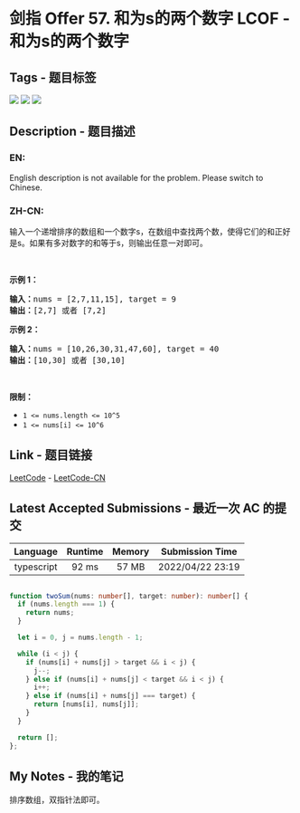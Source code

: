 
# 剑指 Offer 57. 和为s的两个数字 LCOF - 和为s的两个数字

## Tags - 题目标签

 <img src="https://img.shields.io/badge/Array-数组-blue.svg">   <img src="https://img.shields.io/badge/Two Pointers-双指针-blue.svg">   <img src="https://img.shields.io/badge/Binary Search-二分查找-blue.svg">  


## Description - 题目描述

### EN:
<p>English description is not available for the problem. Please switch to Chinese.</p>


### ZH-CN:
<p>输入一个递增排序的数组和一个数字s，在数组中查找两个数，使得它们的和正好是s。如果有多对数字的和等于s，则输出任意一对即可。</p>

<p>&nbsp;</p>

<p><strong>示例 1：</strong></p>

<pre><strong>输入：</strong>nums = [2,7,11,15], target = 9
<strong>输出：</strong>[2,7] 或者 [7,2]
</pre>

<p><strong>示例 2：</strong></p>

<pre><strong>输入：</strong>nums = [10,26,30,31,47,60], target = 40
<strong>输出：</strong>[10,30] 或者 [30,10]
</pre>

<p>&nbsp;</p>

<p><strong>限制：</strong></p>

<ul>
	<li><code>1 &lt;= nums.length &lt;= 10^5</code></li>
	<li><code>1 &lt;= nums[i]&nbsp;&lt;= 10^6</code></li>
</ul>



## Link - 题目链接

[LeetCode](https://leetcode.com/problems/he-wei-sde-liang-ge-shu-zi-lcof/description/)  -  [LeetCode-CN](https://leetcode-cn.com/problems/he-wei-sde-liang-ge-shu-zi-lcof/description/)
## Latest Accepted Submissions - 最近一次 AC 的提交


| Language | Runtime | Memory | Submission Time |
|:---:|:---:|:---:|:---:|
| typescript  | 92 ms | 57 MB | 2022/04/22 23:19 |

```typescript

function twoSum(nums: number[], target: number): number[] {
  if (nums.length === 1) {
    return nums;
  }

  let i = 0, j = nums.length - 1;

  while (i < j) {
    if (nums[i] + nums[j] > target && i < j) {
      j--;
    } else if (nums[i] + nums[j] < target && i < j) {
      i++;
    } else if (nums[i] + nums[j] === target) {
      return [nums[i], nums[j]];
    }
  }

  return [];
};

```
## My Notes - 我的笔记


排序数组，双指针法即可。

